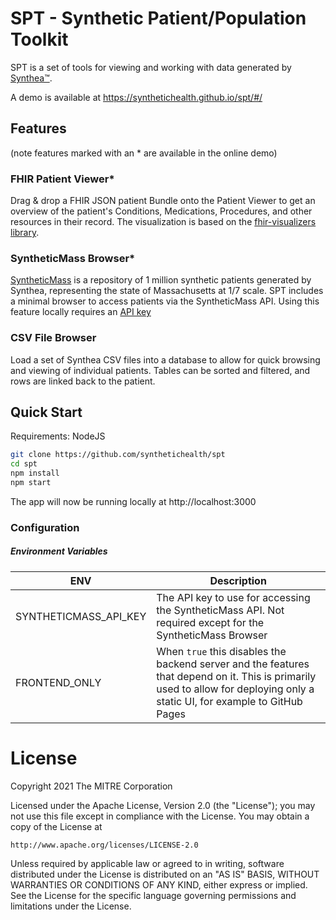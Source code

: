 # SPT - Synthetic Patient/Population Toolkit

SPT is a set of tools for viewing and working with data generated by [Synthea™](https://github.com/synthetichealth/synthea).

A demo is available at https://synthetichealth.github.io/spt/#/

## Features
(note features marked with an * are available in the online demo)

### FHIR Patient Viewer*
Drag & drop a FHIR JSON patient Bundle onto the Patient Viewer to get an overview of the patient's Conditions, Medications, Procedures, and other resources in their record. The visualization is based on the [fhir-visualizers library](https://github.com/synthetichealth/fhir-visualizers/).

### SyntheticMass Browser*
[SyntheticMass](https://synthea.mitre.org/) is a repository of 1 million synthetic patients generated by Synthea, representing the state of Massachusetts at 1/7 scale.
SPT includes a minimal browser to access patients via the SyntheticMass API. 
Using this feature locally requires an [API key](https://synthea.mitre.org/api-keys)

### CSV File Browser
Load a set of Synthea CSV files into a database to allow for quick browsing and viewing of individual patients. Tables can be sorted and filtered, and rows are linked back to the patient.


## Quick Start

Requirements:
NodeJS

```sh
git clone https://github.com/synthetichealth/spt
cd spt
npm install
npm start
```

The app will now be running locally at http://localhost:3000


### Configuration

##### Environment Variables

| ENV | Description |
| --- | -------- | 
| SYNTHETICMASS_API_KEY | The API key to use for accessing the SyntheticMass API. Not required except for the SyntheticMass Browser |
| FRONTEND_ONLY | When `true` this disables the backend server and the features that depend on it. This is primarily used to allow for deploying only a static UI, for example to GitHub Pages |


# License

Copyright 2021 The MITRE Corporation

Licensed under the Apache License, Version 2.0 (the "License");
you may not use this file except in compliance with the License.
You may obtain a copy of the License at

    http://www.apache.org/licenses/LICENSE-2.0

Unless required by applicable law or agreed to in writing, software
distributed under the License is distributed on an "AS IS" BASIS,
WITHOUT WARRANTIES OR CONDITIONS OF ANY KIND, either express or implied.
See the License for the specific language governing permissions and
limitations under the License.
